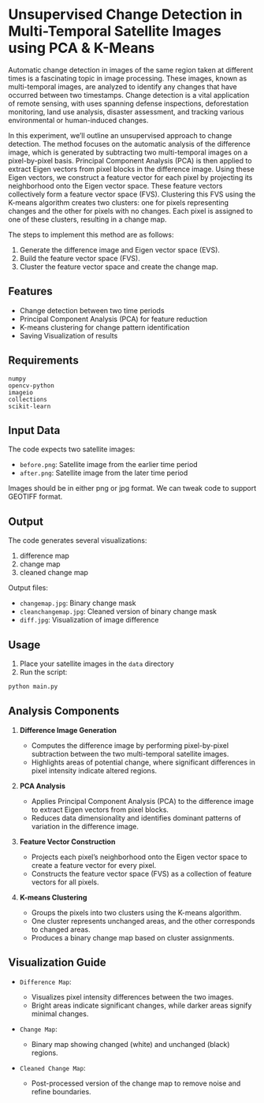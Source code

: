 # Unsupervised Change Detection in Multi-Temporal Satellite Images using PCA & K-Means

Automatic change detection in images of the same region taken at different times is a fascinating topic in image processing. These images, known as multi-temporal images, are analyzed to identify any changes that have occurred between two timestamps. Change detection is a vital application of remote sensing, with uses spanning defense inspections, deforestation monitoring, land use analysis, disaster assessment, and tracking various environmental or human-induced changes.

In this experiment, we’ll outline an unsupervised approach to change detection. The method focuses on the automatic analysis of the difference image, which is generated by subtracting two multi-temporal images on a pixel-by-pixel basis. Principal Component Analysis (PCA) is then applied to extract Eigen vectors from pixel blocks in the difference image. Using these Eigen vectors, we construct a feature vector for each pixel by projecting its neighborhood onto the Eigen vector space. These feature vectors collectively form a feature vector space (FVS). Clustering this FVS using the K-means algorithm creates two clusters: one for pixels representing changes and the other for pixels with no changes. Each pixel is assigned to one of these clusters, resulting in a change map.

The steps to implement this method are as follows:

1. Generate the difference image and Eigen vector space (EVS).
2. Build the feature vector space (FVS).
3. Cluster the feature vector space and create the change map.

## Features
- Change detection between two time periods
- Principal Component Analysis (PCA) for feature reduction
- K-means clustering for change pattern identification
- Saving Visualization of results

## Requirements

```
numpy
opencv-python
imageio
collections
scikit-learn
```

## Input Data

The code expects two satellite images:
- `before.png`: Satellite image from the earlier time period
- `after.png`: Satellite image from the later time period

Images should be in either png or jpg format. We can tweak code to support GEOTIFF format.

## Output

The code generates several visualizations:
1. difference map
2. change map
3. cleaned change map

Output files:
- `changemap.jpg`: Binary change mask
- `cleanchangemap.jpg`: Cleaned version of binary change mask
- `diff.jpg`: Visualization of image difference

## Usage

1. Place your satellite images in the `data` directory
2. Run the script:
```bash
python main.py
```

## Analysis Components

1. **Difference Image Generation**
   - Computes the difference image by performing pixel-by-pixel subtraction between the two multi-temporal satellite images.
   - Highlights areas of potential change, where significant differences in pixel intensity indicate altered regions.

2. **PCA Analysis**
   - Applies Principal Component Analysis (PCA) to the difference image to extract Eigen vectors from pixel blocks.
   - Reduces data dimensionality and identifies dominant patterns of variation in the difference image.

3. **Feature Vector Construction**
   - Projects each pixel’s neighborhood onto the Eigen vector space to create a feature vector for every pixel.
   - Constructs the feature vector space (FVS) as a collection of feature vectors for all pixels.

4. **K-means Clustering**
   - Groups the pixels into two clusters using the K-means algorithm.
   - One cluster represents unchanged areas, and the other corresponds to changed areas.
   - Produces a binary change map based on cluster assignments.

## Visualization Guide
- `Difference Map`:
   - Visualizes pixel intensity differences between the two images.
   - Bright areas indicate significant changes, while darker areas signify minimal changes.

- `Change Map`:
   - Binary map showing changed (white) and unchanged (black) regions.

- `Cleaned Change Map`:
   - Post-processed version of the change map to remove noise and refine boundaries.